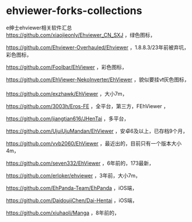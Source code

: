 # ehviewer-forks-collections
e绅士ehviewer相关软件汇总
https://github.com/xiaojieonly/Ehviewer_CN_SXJ ，绿色图标，

https://github.com/Ehviewer-Overhauled/Ehviewer ，1.8.8.3/23年前被弃坑，彩色图标，

https://github.com/FooIbar/EhViewer ，彩色图标，

https://github.com/EhViewer-NekoInverter/EhViewer ，貌似要挂v❗灰色图标，

https://github.com/exzhawk/EhViewer ，大小7m，

https://github.com/3003h/Eros-FE ，全平台，第三方，FEhViewer ，

https://github.com/jiangtian616/JHenTai ，多平台，

https://github.com/UjuiUjuMandan/EhViewer ，安卓6及以上，已存档9个月，

https://github.com/vvb2060/EhViewer ，最近出的，目前只有一个版本大小4m，

https://github.com/seven332/EhViewer ，6年前的，173最新，

https://github.com/erloker/ehviewer ，3年前，大小7m，

https://github.com/EhPanda-Team/EhPanda ，iOS端，

https://github.com/DaidoujiChen/Dai-Hentai ，iOS端，

https://github.com/xiuhaoli/Manga ，8年前的，
